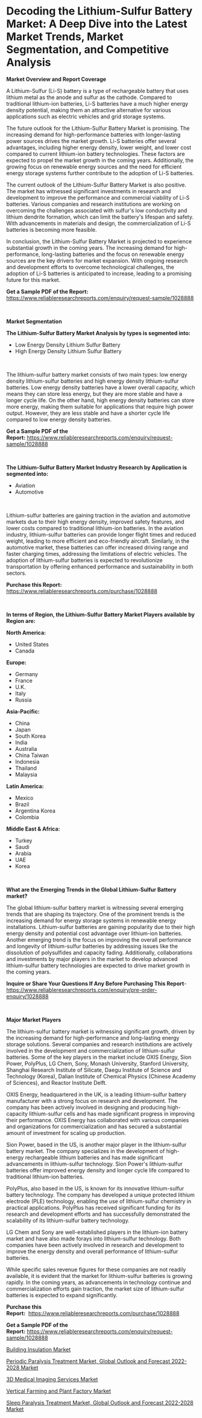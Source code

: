 <p><h1>Decoding the Lithium-Sulfur Battery Market: A Deep Dive into the Latest Market Trends, Market Segmentation, and Competitive Analysis</h1></p><p><strong>Market Overview and Report Coverage</strong></p>
<p><p>A Lithium-Sulfur (Li-S) battery is a type of rechargeable battery that uses lithium metal as the anode and sulfur as the cathode. Compared to traditional lithium-ion batteries, Li-S batteries have a much higher energy density potential, making them an attractive alternative for various applications such as electric vehicles and grid storage systems.</p><p>The future outlook for the Lithium-Sulfur Battery Market is promising. The increasing demand for high-performance batteries with longer-lasting power sources drives the market growth. Li-S batteries offer several advantages, including higher energy density, lower weight, and lower cost compared to current lithium-ion battery technologies. These factors are expected to propel the market growth in the coming years. Additionally, the growing focus on renewable energy sources and the need for efficient energy storage systems further contribute to the adoption of Li-S batteries.</p><p>The current outlook of the Lithium-Sulfur Battery Market is also positive. The market has witnessed significant investments in research and development to improve the performance and commercial viability of Li-S batteries. Various companies and research institutions are working on overcoming the challenges associated with sulfur's low conductivity and lithium dendrite formation, which can limit the battery's lifespan and safety. With advancements in materials and design, the commercialization of Li-S batteries is becoming more feasible.</p><p>In conclusion, the Lithium-Sulfur Battery Market is projected to experience substantial growth in the coming years. The increasing demand for high-performance, long-lasting batteries and the focus on renewable energy sources are the key drivers for market expansion. With ongoing research and development efforts to overcome technological challenges, the adoption of Li-S batteries is anticipated to increase, leading to a promising future for this market.</p></p>
<p><strong>Get a Sample PDF of the Report:</strong> <a href="https://www.reliableresearchreports.com/enquiry/request-sample/1028888">https://www.reliableresearchreports.com/enquiry/request-sample/1028888</a></p>
<p>&nbsp;</p>
<p><strong>Market Segmentation</strong></p>
<p><strong>The Lithium-Sulfur Battery Market Analysis by types is segmented into:</strong></p>
<p><ul><li>Low Energy Density Lithium Sulfur Battery</li><li>High Energy Density Lithium Sulfur Battery</li></ul></p>
<p>&nbsp;</p>
<p><p>The lithium-sulfur battery market consists of two main types: low energy density lithium-sulfur batteries and high energy density lithium-sulfur batteries. Low energy density batteries have a lower overall capacity, which means they can store less energy, but they are more stable and have a longer cycle life. On the other hand, high energy density batteries can store more energy, making them suitable for applications that require high power output. However, they are less stable and have a shorter cycle life compared to low energy density batteries.</p></p>
<p><strong>Get a Sample PDF of the Report:</strong>&nbsp;<a href="https://www.reliableresearchreports.com/enquiry/request-sample/1028888">https://www.reliableresearchreports.com/enquiry/request-sample/1028888</a></p>
<p>&nbsp;</p>
<p><strong>The Lithium-Sulfur Battery Market Industry Research by Application is segmented into:</strong></p>
<p><ul><li>Aviation</li><li>Automotive</li></ul></p>
<p>&nbsp;</p>
<p><p>Lithium-sulfur batteries are gaining traction in the aviation and automotive markets due to their high energy density, improved safety features, and lower costs compared to traditional lithium-ion batteries. In the aviation industry, lithium-sulfur batteries can provide longer flight times and reduced weight, leading to more efficient and eco-friendly aircraft. Similarly, in the automotive market, these batteries can offer increased driving range and faster charging times, addressing the limitations of electric vehicles. The adoption of lithium-sulfur batteries is expected to revolutionize transportation by offering enhanced performance and sustainability in both sectors.</p></p>
<p><strong>Purchase this Report:</strong>&nbsp; <a href="https://www.reliableresearchreports.com/purchase/1028888">https://www.reliableresearchreports.com/purchase/1028888</a></p>
<p>&nbsp;</p>
<p><strong>In terms of Region, the Lithium-Sulfur Battery Market Players available by Region are:</strong></p>
<p>
    <p> <strong> North America: </strong>
        <ul>
            <li>United States</li>
            <li>Canada</li>
        </ul>
        </p> 
    <p> <strong> Europe: </strong>
        <ul>
            <li>Germany</li>
            <li>France</li>
            <li>U.K.</li>
            <li>Italy</li>
            <li>Russia</li>
        </ul>
        </p> 
    <p> <strong> Asia-Pacific: </strong>
        <ul>
            <li>China</li>
            <li>Japan</li>
            <li>South Korea</li>
            <li>India</li>
            <li>Australia</li>
            <li>China Taiwan</li>
            <li>Indonesia</li>
            <li>Thailand</li>
            <li>Malaysia</li>
        </ul>
        </p> 
    <p> <strong> Latin America: </strong>
        <ul>
            <li>Mexico</li>
            <li>Brazil</li>
            <li>Argentina Korea</li>
            <li>Colombia</li>
        </ul>
        </p> 
    <p> <strong> Middle East & Africa: </strong>
        <ul>
            <li>Turkey</li>
            <li>Saudi</li>
            <li>Arabia</li>
            <li>UAE</li>
            <li>Korea</li>
        </ul>
    </p>
    </p>
<p>&nbsp;</p>
<p><strong>What are the Emerging Trends in the Global Lithium-Sulfur Battery market?</strong></p>
<p><p>The global lithium-sulfur battery market is witnessing several emerging trends that are shaping its trajectory. One of the prominent trends is the increasing demand for energy storage systems in renewable energy installations. Lithium-sulfur batteries are gaining popularity due to their high energy density and potential cost advantage over lithium-ion batteries. Another emerging trend is the focus on improving the overall performance and longevity of lithium-sulfur batteries by addressing issues like the dissolution of polysulfides and capacity fading. Additionally, collaborations and investments by major players in the market to develop advanced lithium-sulfur battery technologies are expected to drive market growth in the coming years.</p></p>
<p><strong>Inquire or Share Your Questions If Any Before Purchasing This Report</strong>- <a href="https://www.reliableresearchreports.com/enquiry/pre-order-enquiry/1028888">https://www.reliableresearchreports.com/enquiry/pre-order-enquiry/1028888</a></p>
<p>&nbsp;</p>
<p><strong>Major Market Players</strong></p>
<p><p>The lithium-sulfur battery market is witnessing significant growth, driven by the increasing demand for high-performance and long-lasting energy storage solutions. Several companies and research institutions are actively involved in the development and commercialization of lithium-sulfur batteries. Some of the key players in the market include OXIS Energy, Sion Power, PolyPlus, LG Chem, Sony, Monash University, Stanford University, Shanghai Research Institute of Silicate, Daegu Institute of Science and Technology (Korea), Dalian Institute of Chemical Physics (Chinese Academy of Sciences), and Reactor Institute Delft.</p><p>OXIS Energy, headquartered in the UK, is a leading lithium-sulfur battery manufacturer with a strong focus on research and development. The company has been actively involved in designing and producing high-capacity lithium-sulfur cells and has made significant progress in improving their performance. OXIS Energy has collaborated with various companies and organizations for commercialization and has secured a substantial amount of investment for scaling up production.</p><p>Sion Power, based in the US, is another major player in the lithium-sulfur battery market. The company specializes in the development of high-energy rechargeable lithium batteries and has made significant advancements in lithium-sulfur technology. Sion Power's lithium-sulfur batteries offer improved energy density and longer cycle life compared to traditional lithium-ion batteries.</p><p>PolyPlus, also based in the US, is known for its innovative lithium-sulfur battery technology. The company has developed a unique protected lithium electrode (PLE) technology, enabling the use of lithium-sulfur chemistry in practical applications. PolyPlus has received significant funding for its research and development efforts and has successfully demonstrated the scalability of its lithium-sulfur battery technology.</p><p>LG Chem and Sony are well-established players in the lithium-ion battery market and have also made forays into lithium-sulfur technology. Both companies have been actively involved in research and development to improve the energy density and overall performance of lithium-sulfur batteries.</p><p>While specific sales revenue figures for these companies are not readily available, it is evident that the market for lithium-sulfur batteries is growing rapidly. In the coming years, as advancements in technology continue and commercialization efforts gain traction, the market size of lithium-sulfur batteries is expected to expand significantly.</p></p>
<p><strong>Purchase this Report:</strong>&nbsp;&nbsp;<a href="https://www.reliableresearchreports.com/purchase/1028888">https://www.reliableresearchreports.com/purchase/1028888</a></p>
<p></p>
<p><strong>Get a Sample PDF of the Report:</strong>&nbsp;<a href="https://www.reliableresearchreports.com/enquiry/request-sample/1028888">https://www.reliableresearchreports.com/enquiry/request-sample/1028888</a></p>
<p><p><a href="https://www.linkedin.com/pulse/building-insulation-market-size-growth-forecast-wbc7c/">Building Insulation Market</a></p><p><a href="https://medium.com/@jessicaelliott65/periodic-paralysis-treatment-market-global-outlook-and-forecast-2022-2028-market-size-growth-380200be9ba7">Periodic Paralysis Treatment Market, Global Outlook and Forecast 2022-2028 Market</a></p><p><a href="https://issuu.com/reportprime-2/docs/3d-medical-imaging-services-market-size-2030.pptx?fr=xKAE9_zU1NQ">3D Medical Imaging Services Market</a></p><p><a href="https://github.com/JameTravis/Market-Research-Report-List-1/blob/main/vertical-farming-and-plant-factory-market.md">Vertical Farming and Plant Factory Market</a></p><p><a href="https://medium.com/@melissaarnold2022/sleep-paralysis-treatment-market-global-outlook-and-forecast-2022-2028-market-size-growth-f65d2153684f">Sleep Paralysis Treatment Market, Global Outlook and Forecast 2022-2028 Market</a></p></p>